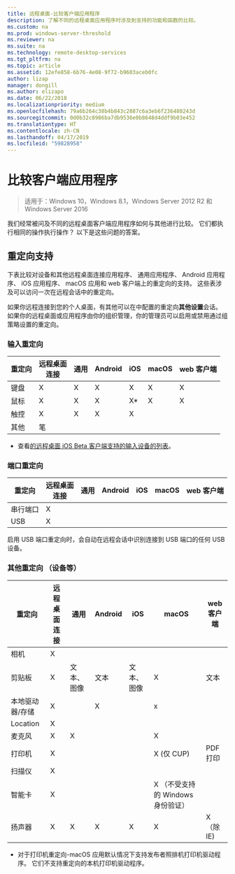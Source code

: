 ```yaml
---
title: 远程桌面-比较客户端应用程序
description: 了解不同的远程桌面应用程序时涉及到支持的功能和函数的比较。
ms.custom: na
ms.prod: windows-server-threshold
ms.reviewer: na
ms.suite: na
ms.technology: remote-desktop-services
ms.tgt_pltfrm: na
ms.topic: article
ms.assetid: 12efe858-6b76-4e08-9f72-b9603aceb0fc
author: lizap
manager: dongill
ms.author: elizapo
ms.date: 06/22/2018
ms.localizationpriority: medium
ms.openlocfilehash: 79a6b264c38b4b843c2887c6a3eb6f236480243d
ms.sourcegitcommit: 0d0b32c8986ba7db9536e0b8648d4ddf9b03e452
ms.translationtype: HT
ms.contentlocale: zh-CN
ms.lasthandoff: 04/17/2019
ms.locfileid: "59828958"
---
```

# <a name="compare-the-client-apps"></a>比较客户端应用程序

>适用于：Windows 10，Windows 8.1，Windows Server 2012 R2 和 Windows Server 2016

我们经常被问及不同的远程桌面客户端应用程序如何与其他进行比较。 它们都执行相同的操作执行操作？ 以下是这些问题的答案。

## <a name="redirection-support"></a>重定向支持

下表比较对设备和其他远程桌面连接应用程序、 通用应用程序、 Android 应用程序、 iOS 应用程序、 macOS 应用和 web 客户端上的重定向的支持。 这些表涉及可以访问一次在远程会话中的重定向。 

如果你远程连接到您的个人桌面，有其他可以在中配置的重定向**其他设置**会话。 如果你的远程桌面或应用程序由你的组织管理，你的管理员可以启用或禁用通过组策略设置的重定向。

### <a name="input-redirection"></a>输入重定向

| 重定向 | 远程桌面<br> 连接 | 通用 | Android | iOS | macOS | web 客户端 |
|-------------|-------------------------------|-----------|---------|-----|-------|------------|
| 键盘    | X                             | X         | X       | X   | X     | X          |
| 鼠标       | X                             | X         | X       | X*    | X     | X          |
| 触控       | X                             | X         | X       | X   |       |            |
| 其他       | 笔                           |           |         |     |       |            |
* 查看[的远程桌面 iOS Beta 客户端支持的输入设备的列表](remote-desktop-ios.md#supported-input-devices)。

### <a name="port-redirection"></a>端口重定向   

| 重定向 | 远程桌面 <br>连接 | 通用 | Android | iOS | macOS | web 客户端 |
|-------------|-------------------------------|-----------|---------|-----|-------|------------|
| 串行端口 | X                             |           |         |     |       |            |
| USB         | X                             |           |         |     |       |            |

启用 USB 端口重定向时，会自动在远程会话中识别连接到 USB 端口的任何 USB 设备。

### <a name="other-redirection-devices-etc"></a>其他重定向 （设备等）



| 重定向         | 远程桌面连接 | 通用   | Android | iOS         | macOS                                    | web 客户端    |
|---------------------|---------------------------|-------------|---------|-------------|------------------------------------------|---------------|
| 相机             | X                         |             |         |             |                                          |               |
| 剪贴板           | X                         | 文本、 图像 | 文本    | 文本、 图像 | X                                        | 文本          |
| 本地驱动器/存储 | X                         |             | X       |             | x                                        |               |
| Location            | X                         |             |         |             |                                          |               |
| 麦克风         | X                         |X            |         |             | X                                        |               |
| 打印机            | X                         |             |         |             | X (仅 CUP)                            | PDF 打印     |
| 扫描仪            | X                         |             |         |             |                                          |               |
| 智能卡         | X                         |             |         |             | X （不受支持的 Windows 身份验证） |               |
| 扬声器            | X                         | X           | X       | X           | X                                        | X （除 IE) |

* 对于打印机重定向-macOS 应用默认情况下支持发布者照排机打印机驱动程序。 它们不支持重定向的本机打印机驱动程序。
